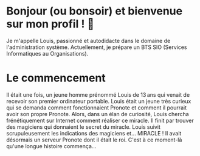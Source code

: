 # Bonjour (ou bonsoir) et bienvenue sur mon profil ! 🍃
Je m'appelle Louis, passionné et autodidacte dans le domaine de l'administration système. Actuellement, je prépare un BTS SIO (Services Informatiques au Organisations).

# Le commencement
Il était une fois, un jeune homme prénommé Louis de 13 ans qui venait de recevoir son premier ordinateur portable. Louis était un jeune très curieux qui se demanda comment fonctionnaient Pronote et comment il pourrait avoir son propre Pronote. Alors, dans un élan de curiosité, Louis chercha frénétiquement sur Internet comment réaliser ce miracle. Il finit par trouver des magiciens qui donnaient le secret du miracle. Louis suivit scrupuleusement les indications des magiciens et… MIRACLE ! Il avait désormais un serveur Pronote dont il était le roi. C'est à ce moment-là qu'une longue histoire commença...
<!--
**FireToak/firetoak** is a ✨ _special_ ✨ repository because its `README.md` (this file) appears on your GitHub profile.

Here are some ideas to get you started:

- 🔭 I’m currently working on ...
- 🌱 I’m currently learning ...
- 👯 I’m looking to collaborate on ...
- 🤔 I’m looking for help with ...
- 💬 Ask me about ...
- 📫 How to reach me: ...
- 😄 Pronouns: ...
- ⚡ Fun fact: ...
-->
